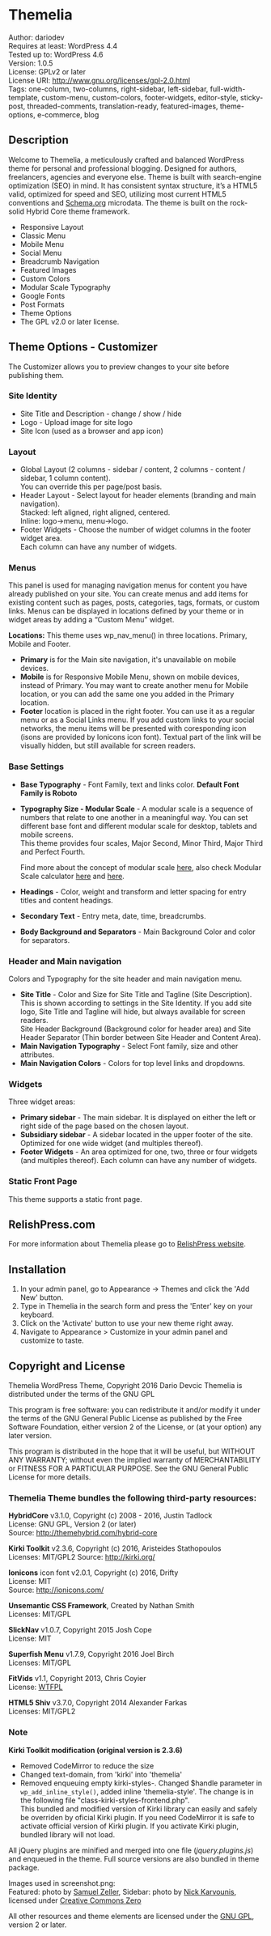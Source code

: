 ﻿# Themelia
Author: dariodev  
Requires at least: WordPress 4.4  
Tested up to: WordPress 4.6  
Version: 1.0.5  
License: GPLv2 or later  
License URI: http://www.gnu.org/licenses/gpl-2.0.html  
Tags: one-column, two-columns, right-sidebar, left-sidebar, full-width-template, custom-menu, custom-colors, footer-widgets, editor-style, sticky-post, threaded-comments, translation-ready, featured-images, theme-options, e-commerce, blog

## Description

Welcome to Themelia, a meticulously crafted and balanced WordPress theme for personal and professional blogging. Designed for authors, freelancers, agencies and everyone else. Theme is built with search-engine optimization (SEO) in mind. It has consistent syntax structure, it’s a HTML5 valid, optimized for speed and SEO, utilizing most current HTML5 conventions and [Schema.org](http://schema.org) microdata. The theme is built on the rock-solid Hybrid Core theme framework.

* Responsive Layout
* Classic Menu
* Mobile Menu
* Social Menu
* Breadcrumb Navigation
* Featured Images
* Custom Colors
* Modular Scale Typography
* Google Fonts
* Post Formats
* Theme Options
* The GPL v2.0 or later license. 

## Theme Options - Customizer

The Customizer allows you to preview changes to your site before publishing them. 

### Site Identity
* Site Title and Description - change / show / hide
* Logo - Upload image for site logo
* Site Icon (used as a browser and app icon)

### Layout 
* Global Layout (2 columns - sidebar / content, 2 columns - content / sidebar, 1 column content).  
   You can override this per page/post basis.
* Header Layout - Select layout for header elements (branding and main navigation).  
   Stacked: left aligned, right aligned, centered.  
   Inline: logo->menu, menu->logo.
* Footer Widgets - Choose the number of widget columns in the footer widget area.  
Each column can have any number of widgets.

### Menus
This panel is used for managing navigation menus for content you have already published on your site. You can create menus and add items for existing content such as pages, posts, categories, tags, formats, or custom links. Menus can be displayed in locations defined by your theme or in widget areas by adding a “Custom Menu” widget.  

**Locations:** This theme uses wp_nav_menu() in three locations. Primary, Mobile and Footer.  
 
* **Primary** is for the Main site navigation, it's unavailable on mobile devices.   
* **Mobile** is for Responsive Mobile Menu, shown on mobile devices, instead of Primary. You may want to create another menu for Mobile location, or you can add the same one you added in the Primary location.   
* **Footer** location is placed in the right footer. You can use it as a regular menu or as a Social Links menu. If you add custom links to your social networks, the menu items will be presented with coresponding icon (isons are provided by Ionicons icon font). Textual part of the link will be visually hidden, but still available for screen readers.  

### Base Settings
- **Base Typography** - Font Family, text and links color. **Default Font Family is Roboto**
- **Typography Size - Modular Scale** - A modular scale is a sequence of numbers that relate to one another in a meaningful way. You can set different base font and different modular scale for desktop, tablets and mobile screens.  
	This theme provides four scales, Major Second, Minor Third, Major Third and Perfect Fourth.  
	
	Find more about the concept of modular scale [here](http://alistapart.com/article/more-meaningful-typography), also check Modular Scale calculator [here](http://www.modularscale.com/) and [here](http://type-scale.com/).
- **Headings** - Color, weight and transform and letter spacing for entry titles and content headings.
- **Secondary Text** - Entry meta, date, time, breadcrumbs.
- **Body Background and Separators** - Main Background Color and color for separators.

### Header and Main navigation
Colors and Typography for the site header and main navigation menu.  

- **Site Title** - Color and Size for Site Title and Tagline (Site Description). This is shown according to settings in the Site Identity. If you add site logo, Site Title and Tagline will hide, but always available for screen readers.  
Site Header Background (Background color for header area) and Site Header Separator (Thin border between Site Header and Content Area).
- **Main Navigation Typography** - Select Font family, size and other attributes.
- **Main Navigation Colors** - Colors for top level links and dropdowns.

### Widgets
Three widget areas:  

- **Primary sidebar** - The main sidebar. It is displayed on either the left or right side of the page based on the chosen layout.
- **Subsidiary sidebar** - A sidebar located in the upper footer of the site. Optimized for one wide widget (and multiples thereof).   
- **Footer Widgets** - An area optimized for one, two, three or four widgets (and multiples thereof). Each column can have any number of widgets.

### Static Front Page 
This theme supports a static front page.

## RelishPress.com 

For more information about Themelia please go to [RelishPress website](https://relishpress.com/).

## Installation

1. In your admin panel, go to Appearance -> Themes and click the 'Add New' button.
2. Type in Themelia in the search form and press the 'Enter' key on your keyboard.
3. Click on the 'Activate' button to use your new theme right away.
4. Navigate to Appearance > Customize in your admin panel and customize to taste.

## Copyright and License

Themelia WordPress Theme, Copyright 2016 Dario Devcic
Themelia is distributed under the terms of the GNU GPL

This program is free software: you can redistribute it and/or modify
it under the terms of the GNU General Public License as published by
the Free Software Foundation, either version 2 of the License, or
(at your option) any later version.

This program is distributed in the hope that it will be useful,
but WITHOUT ANY WARRANTY; without even the implied warranty of
MERCHANTABILITY or FITNESS FOR A PARTICULAR PURPOSE. See the
GNU General Public License for more details.

### Themelia Theme bundles the following third-party resources:

**HybridCore** v3.1.0, Copyright (c) 2008 - 2016, Justin Tadlock  
License: GNU GPL, Version 2 (or later)  
Source: http://themehybrid.com/hybrid-core  

**Kirki Toolkit** v2.3.6, Copyright (c) 2016, Aristeides Stathopoulos  
Licenses: MIT/GPL2 
Source: http://kirki.org/

**Ionicons** icon font v2.0.1, Copyright (c) 2016, Drifty   
License: MIT  
Source: http://ionicons.com/ 

**Unsemantic CSS Framework**, Created by Nathan Smith  
Licenses: MIT/GPL

**SlickNav** v1.0.7, Copyright 2015 Josh Cope  
License: MIT

**Superfish Menu** v1.7.9, Copyright 2016 Joel Birch  
Licenses: MIT/GPL

**FitVids** v1.1, Copyright 2013, Chris Coyier   
License: [WTFPL](http://sam.zoy.org/wtfpl/)

**HTML5 Shiv** v3.7.0, Copyright 2014 Alexander Farkas  
Licenses: MIT/GPL2  

### Note

**Kirki Toolkit modification (original version is 2.3.6)**  
- Removed CodeMirror to reduce the size  
- Changed text-domain, from 'kirki' into 'themelia'  
- Removed enqueuing empty kirki-styles-. Changed $handle parameter in `wp_add_inline_style()`, added inline 'themelia-style'. The change is in the following file "class-kirki-styles-frontend.php".  
This bundled and modified version of Kirki library can easily and safely be overriden by oficial Kirki plugin. If you need CodeMirror it is safe to activate official version of Kirki plugin. If you activate Kirki plugin, bundled library will not load.

All jQuery plugins are minified and merged into one file (*jquery.plugins.js*) and enqueued in the theme. Full source versions are also bundled in theme package.

Images used in screenshot.png:  
Featured: photo by [Samuel Zeller](https://unsplash.com/samuelzeller), Sidebar: photo by [Nick Karvounis](https://unsplash.com/nickkarvounis), licensed under [Creative Commons Zero](http://creativecommons.org/publicdomain/zero/1.0/)

All other resources and theme elements are licensed under the [GNU GPL](http://www.gnu.org/licenses/old-licenses/gpl-2.0.html), version 2 or later.